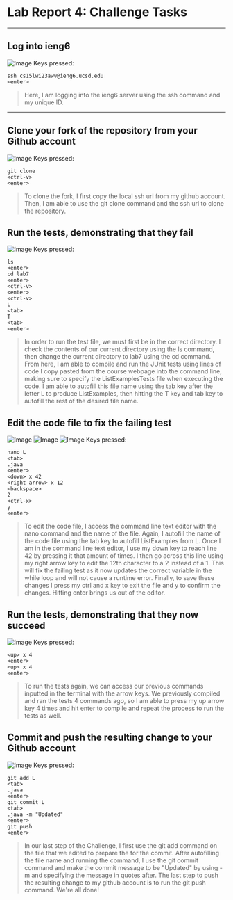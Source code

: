 # Lab Report 4: Challenge Tasks

---
## Log into ieng6
![Image](Screenshot(85).png)
Keys pressed:
```
ssh cs15lwi23awv@ieng6.ucsd.edu
<enter>
```
> Here, I am logging into the ieng6 server using the ssh command and my unique ID.

---
## Clone your fork of the repository from your Github account
![Image](Screenshot(86).png)
Keys pressed:
```
git clone 
<ctrl-v>
<enter>
```
> To clone the fork, I first copy the local ssh url from my github account. Then, I am able to use the git clone command and the ssh url to clone the repository.


## Run the tests, demonstrating that they fail
![Image](Screenshot(87).png)
Keys pressed:
```
ls
<enter>
cd lab7
<enter>
<ctrl-v>
<enter>
<ctrl-v>
L
<tab>
T
<tab>
<enter>
```
> In order to run the test file, we must first be in the correct directory. I check the contents of our current directory using the ls command, then change the current directory to lab7 using the cd command. From here, I am able to compile and run the JUnit tests using lines of code I copy pasted from the course webpage into the command line, making sure to specify the ListExamplesTests file when executing the code. I am able to autofill this file name using the tab key after the letter L to produce ListExamples, then hitting the T key and tab key to autofill the rest of the desired file name.


## Edit the code file to fix the failing test
![Image](Screenshot(88).png)
![Image](Screenshot(90).png)
![Image](Screenshot(91).png)
Keys pressed:
```
nano L
<tab>
.java
<enter>
<down> x 42
<right arrow> x 12
<backspace>
2
<ctrl-x>
y
<enter>
```
> To edit the code file, I access the command line text editor with the nano command and the name of the file. Again, I autofill the name of the code file using the tab key to autofill ListExamples from L. Once I am in the command line text editor, I use my down key to reach line 42 by pressing it that amount of times. I then go across this line using my right arrow key to edit the 12th character to a 2 instead of a 1. This will fix the failing test as it now updates the correct variable in the while loop and will not cause a runtime error. Finally, to save these changes I press my ctrl and x key to exit the file and y to confirm the changes. Hitting enter brings us out of the editor.


## Run the tests, demonstrating that they now succeed
![Image](Screenshot(92).png)
Keys pressed:
```
<up> x 4
<enter>
<up> x 4
<enter>
```
> To run the tests again, we can access our previous commands inputted in the terminal with the arrow keys. We previously compiled and ran the tests 4 commands ago, so I am able to press my up arrow key 4 times and hit enter to compile and repeat the process to run the tests as well.


## Commit and push the resulting change to your Github account
![Image](Screenshot(93).png)
Keys pressed:
```
git add L
<tab>
.java
<enter>
git commit L
<tab>
.java -m "Updated"
<enter>
git push
<enter>
```
> In our last step of the Challenge, I first use the git add command on the file that we edited to prepare the for the commit. After autofilling the file name and running the command, I use the git commit command and make the commit message to be "Updated" by using -m and specifying the message in quotes after. The last step to push the resulting change to my github account is to run the git push command. We're all done!
